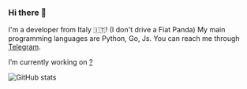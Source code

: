 ### Hi there 👋

I'm a developer from Italy 🇮🇹! (I don't drive a Fiat Panda)
My main programming languages are Python, Go, Js.
You can reach me through [Telegram](https://t.me/cagavo).

I’m currently working on [?](https://t.me/streamingcommunity_downloader)

![GitHub stats](https://github-readme-stats.vercel.app/api?username=doggyhaha&show_icons=true&count_private=true&theme=github_dark)

